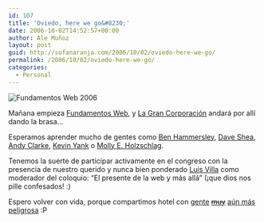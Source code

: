 ```yaml
---
id: 107
title: 'Oviedo, here we go&#8230;'
date: 2006-10-02T14:52:57+00:00
author: Ale Muñoz
layout: post
guid: http://sofanaranja.com/2006/10/02/oviedo-here-we-go/
permalink: /2006/10/02/oviedo-here-we-go/
categories:
  - Personal
---
```

![Fundamentos Web 2006](/wp-content/fundamentos_web_2006.png)

Mañana empieza [Fundamentos Web](http://www.fundamentosweb.org/), y [La Gran Corporación](http://the-cocktail.com) andará por allí dando la brasa...

Esperamos aprender mucho de gentes como [Ben Hammersley](http://www.benhammersley.com/), [Dave Shea](http://www.mezzoblue.com/), [Andy Clarke](http://www.stuffandnonsense.co.uk/), [Kevin Yank](http://www.kevinyank.com/) o [Molly E. Holzschlag](http://molly.com/).

Tenemos la suerte de participar activamente en el congreso con la presencia de nuestro querido y nunca bien ponderado [Luis Villa](http://grancomo.com/) como moderador del coloquio: “El presente de la web y más allá” (¡que dios nos pille confesados! :)

Espero volver con vida, porque compartimos hotel con [gente](http://denegro.com/) <del>[muy](http://terremoto.net/macadamia/)</del> [aún más](http://nitroglicerine.com) [peligrosa](http://gorriti.com) :P